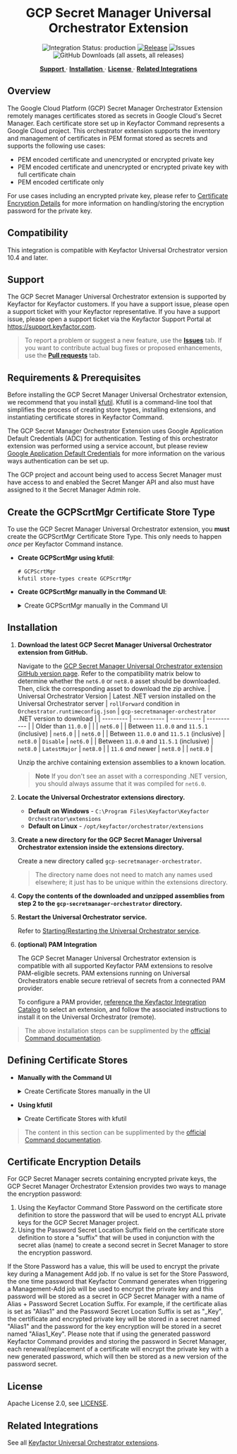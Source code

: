 <h1 align="center" style="border-bottom: none">
    GCP Secret Manager Universal Orchestrator Extension
</h1>

<p align="center">
  <!-- Badges -->
<img src="https://img.shields.io/badge/integration_status-production-3D1973?style=flat-square" alt="Integration Status: production" />
<a href="https://github.com/Keyfactor/gcp-secretmanager-orchestrator/releases"><img src="https://img.shields.io/github/v/release/Keyfactor/gcp-secretmanager-orchestrator?style=flat-square" alt="Release" /></a>
<img src="https://img.shields.io/github/issues/Keyfactor/gcp-secretmanager-orchestrator?style=flat-square" alt="Issues" />
<img src="https://img.shields.io/github/downloads/Keyfactor/gcp-secretmanager-orchestrator/total?style=flat-square&label=downloads&color=28B905" alt="GitHub Downloads (all assets, all releases)" />
</p>

<p align="center">
  <!-- TOC -->
  <a href="#support">
    <b>Support</b>
  </a>
  ·
  <a href="#installation">
    <b>Installation</b>
  </a>
  ·
  <a href="#license">
    <b>License</b>
  </a>
  ·
  <a href="https://github.com/orgs/Keyfactor/repositories?q=orchestrator">
    <b>Related Integrations</b>
  </a>
</p>

## Overview

The Google Cloud Platform (GCP) Secret Manager Orchestrator Extension remotely manages certificates stored as secrets in Google Cloud's Secret Manager.  Each certificate store set up in Keyfactor Command represents a Google Cloud project.  This orchestrator extension supports the inventory and management of certificates in PEM format stored as secrets and supports the following use cases:

* PEM encoded certificate and unencrypted or encrypted private key
* PEM encoded certificate and unencrypted or encrypted private key with full certificate chain
* PEM encoded certificate only

For use cases including an encrypted private key, please refer to [Certificate Encryption Details](#certificate-encryption-details) for more information on handling/storing the encryption password for the private key.



## Compatibility

This integration is compatible with Keyfactor Universal Orchestrator version 10.4 and later.

## Support
The GCP Secret Manager Universal Orchestrator extension is supported by Keyfactor for Keyfactor customers. If you have a support issue, please open a support ticket with your Keyfactor representative. If you have a support issue, please open a support ticket via the Keyfactor Support Portal at https://support.keyfactor.com. 
 
> To report a problem or suggest a new feature, use the **[Issues](../../issues)** tab. If you want to contribute actual bug fixes or proposed enhancements, use the **[Pull requests](../../pulls)** tab.

## Requirements & Prerequisites

Before installing the GCP Secret Manager Universal Orchestrator extension, we recommend that you install [kfutil](https://github.com/Keyfactor/kfutil). Kfutil is a command-line tool that simplifies the process of creating store types, installing extensions, and instantiating certificate stores in Keyfactor Command.


The GCP Secret Manager Orchestrator Extension uses Google Application Default Credentials (ADC) for authentication.  Testing of this orchestrator extension was performed using a service account, but please review [Google Application Default Credentials](https://cloud.google.com/docs/authentication/application-default-credentials) for more information on the various ways authentication can be set up.

The GCP project and account being used to access Secret Manager must have access to and enabled the Secret Manger API and also must have assigned to it the Secret Manager Admin role.


## Create the GCPScrtMgr Certificate Store Type

To use the GCP Secret Manager Universal Orchestrator extension, you **must** create the GCPScrtMgr Certificate Store Type. This only needs to happen _once_ per Keyfactor Command instance.



* **Create GCPScrtMgr using kfutil**:

    ```shell
    # GCPScrtMgr
    kfutil store-types create GCPScrtMgr
    ```

* **Create GCPScrtMgr manually in the Command UI**:
    <details><summary>Create GCPScrtMgr manually in the Command UI</summary>

    Create a store type called `GCPScrtMgr` with the attributes in the tables below:

    #### Basic Tab
    | Attribute | Value | Description |
    | --------- | ----- | ----- |
    | Name | GCPScrtMgr | Display name for the store type (may be customized) |
    | Short Name | GCPScrtMgr | Short display name for the store type |
    | Capability | GCPScrtMgr | Store type name orchestrator will register with. Check the box to allow entry of value |
    | Supports Add | ✅ Checked | Check the box. Indicates that the Store Type supports Management Add |
    | Supports Remove | ✅ Checked | Check the box. Indicates that the Store Type supports Management Remove |
    | Supports Discovery | 🔲 Unchecked |  Indicates that the Store Type supports Discovery |
    | Supports Reenrollment | 🔲 Unchecked |  Indicates that the Store Type supports Reenrollment |
    | Supports Create | 🔲 Unchecked |  Indicates that the Store Type supports store creation |
    | Needs Server | 🔲 Unchecked | Determines if a target server name is required when creating store |
    | Blueprint Allowed | ✅ Checked | Determines if store type may be included in an Orchestrator blueprint |
    | Uses PowerShell | 🔲 Unchecked | Determines if underlying implementation is PowerShell |
    | Requires Store Password | ✅ Checked | Enables users to optionally specify a store password when defining a Certificate Store. |
    | Supports Entry Password | 🔲 Unchecked | Determines if an individual entry within a store can have a password. |

    The Basic tab should look like this:

    ![GCPScrtMgr Basic Tab](docsource/images/GCPScrtMgr-basic-store-type-dialog.png)

    #### Advanced Tab
    | Attribute | Value | Description |
    | --------- | ----- | ----- |
    | Supports Custom Alias | Required | Determines if an individual entry within a store can have a custom Alias. |
    | Private Key Handling | Optional | This determines if Keyfactor can send the private key associated with a certificate to the store. Required because IIS certificates without private keys would be invalid. |
    | PFX Password Style | Default | 'Default' - PFX password is randomly generated, 'Custom' - PFX password may be specified when the enrollment job is created (Requires the Allow Custom Password application setting to be enabled.) |

    The Advanced tab should look like this:

    ![GCPScrtMgr Advanced Tab](docsource/images/GCPScrtMgr-advanced-store-type-dialog.png)

    #### Custom Fields Tab
    Custom fields operate at the certificate store level and are used to control how the orchestrator connects to the remote target server containing the certificate store to be managed. The following custom fields should be added to the store type:

    | Name | Display Name | Description | Type | Default Value/Options | Required |
    | ---- | ------------ | ---- | --------------------- | -------- | ----------- |
    | PasswordSecretSuffix | Password Secret Location Suffix | If storing a certificate with an encrypted private key, this is the suffix to add to the certificate (secret) alias name where the encrypted private key password will be stored.  Please see [Certificate Encryption Details](#certificate-encryption-details) for more information | String |  | 🔲 Unchecked |
    | IncludeChain | Include Chain | Determines whether to include the certificate chain when adding a certificate as a secret. | bool | True | 🔲 Unchecked |

    The Custom Fields tab should look like this:

    ![GCPScrtMgr Custom Fields Tab](docsource/images/GCPScrtMgr-custom-fields-store-type-dialog.png)



    </details>

## Installation

1. **Download the latest GCP Secret Manager Universal Orchestrator extension from GitHub.** 

    Navigate to the [GCP Secret Manager Universal Orchestrator extension GitHub version page](https://github.com/Keyfactor/gcp-secretmanager-orchestrator/releases/latest). Refer to the compatibility matrix below to determine whether the `net6.0` or `net8.0` asset should be downloaded. Then, click the corresponding asset to download the zip archive.
    | Universal Orchestrator Version | Latest .NET version installed on the Universal Orchestrator server | `rollForward` condition in `Orchestrator.runtimeconfig.json` | `gcp-secretmanager-orchestrator` .NET version to download |
    | --------- | ----------- | ----------- | ----------- |
    | Older than `11.0.0` | | | `net6.0` |
    | Between `11.0.0` and `11.5.1` (inclusive) | `net6.0` | | `net6.0` | 
    | Between `11.0.0` and `11.5.1` (inclusive) | `net8.0` | `Disable` | `net6.0` | 
    | Between `11.0.0` and `11.5.1` (inclusive) | `net8.0` | `LatestMajor` | `net8.0` | 
    | `11.6` _and_ newer | `net8.0` | | `net8.0` |

    Unzip the archive containing extension assemblies to a known location.

    > **Note** If you don't see an asset with a corresponding .NET version, you should always assume that it was compiled for `net6.0`.

2. **Locate the Universal Orchestrator extensions directory.**

    * **Default on Windows** - `C:\Program Files\Keyfactor\Keyfactor Orchestrator\extensions`
    * **Default on Linux** - `/opt/keyfactor/orchestrator/extensions`
    
3. **Create a new directory for the GCP Secret Manager Universal Orchestrator extension inside the extensions directory.**
        
    Create a new directory called `gcp-secretmanager-orchestrator`.
    > The directory name does not need to match any names used elsewhere; it just has to be unique within the extensions directory.

4. **Copy the contents of the downloaded and unzipped assemblies from __step 2__ to the `gcp-secretmanager-orchestrator` directory.**

5. **Restart the Universal Orchestrator service.**

    Refer to [Starting/Restarting the Universal Orchestrator service](https://software.keyfactor.com/Core-OnPrem/Current/Content/InstallingAgents/NetCoreOrchestrator/StarttheService.htm).


6. **(optional) PAM Integration** 

    The GCP Secret Manager Universal Orchestrator extension is compatible with all supported Keyfactor PAM extensions to resolve PAM-eligible secrets. PAM extensions running on Universal Orchestrators enable secure retrieval of secrets from a connected PAM provider.

    To configure a PAM provider, [reference the Keyfactor Integration Catalog](https://keyfactor.github.io/integrations-catalog/content/pam) to select an extension, and follow the associated instructions to install it on the Universal Orchestrator (remote).


> The above installation steps can be supplimented by the [official Command documentation](https://software.keyfactor.com/Core-OnPrem/Current/Content/InstallingAgents/NetCoreOrchestrator/CustomExtensions.htm?Highlight=extensions).



## Defining Certificate Stores



* **Manually with the Command UI**

    <details><summary>Create Certificate Stores manually in the UI</summary>

    1. **Navigate to the _Certificate Stores_ page in Keyfactor Command.**

        Log into Keyfactor Command, toggle the _Locations_ dropdown, and click _Certificate Stores_.

    2. **Add a Certificate Store.**

        Click the Add button to add a new Certificate Store. Use the table below to populate the **Attributes** in the **Add** form.
        | Attribute | Description |
        | --------- | ----------- |
        | Category | Select "GCPScrtMgr" or the customized certificate store name from the previous step. |
        | Container | Optional container to associate certificate store with. |
        | Client Machine | Not used |
        | Store Path | The Project ID of the Google Secret Manager being managed. |
        | Orchestrator | Select an approved orchestrator capable of managing `GCPScrtMgr` certificates. Specifically, one with the `GCPScrtMgr` capability. |
        | PasswordSecretSuffix | If storing a certificate with an encrypted private key, this is the suffix to add to the certificate (secret) alias name where the encrypted private key password will be stored.  Please see [Certificate Encryption Details](#certificate-encryption-details) for more information |
        | IncludeChain | Determines whether to include the certificate chain when adding a certificate as a secret. |
        | Store Password | Password used to encrypt the private key of ALL certificate secrets.  Please see [Certificate Encryption Details](#certificate-encryption-details) for more information |

        

        <details><summary>Attributes eligible for retrieval by a PAM Provider on the Universal Orchestrator</summary>

        If a PAM provider was installed _on the Universal Orchestrator_ in the [Installation](#Installation) section, the following parameters can be configured for retrieval _on the Universal Orchestrator_.
        | Attribute | Description |
        | --------- | ----------- |
        | Store Password | Password used to encrypt the private key of ALL certificate secrets.  Please see [Certificate Encryption Details](#certificate-encryption-details) for more information |

        Please refer to the **Universal Orchestrator (remote)** usage section ([PAM providers on the Keyfactor Integration Catalog](https://keyfactor.github.io/integrations-catalog/content/pam)) for your selected PAM provider for instructions on how to load attributes orchestrator-side.

        > Any secret can be rendered by a PAM provider _installed on the Keyfactor Command server_. The above parameters are specific to attributes that can be fetched by an installed PAM provider running on the Universal Orchestrator server itself. 
        </details>
        

    </details>

* **Using kfutil**
    
    <details><summary>Create Certificate Stores with kfutil</summary>
    
    1. **Generate a CSV template for the GCPScrtMgr certificate store**

        ```shell
        kfutil stores import generate-template --store-type-name GCPScrtMgr --outpath GCPScrtMgr.csv
        ```
    2. **Populate the generated CSV file**

        Open the CSV file, and reference the table below to populate parameters for each **Attribute**.
        | Attribute | Description |
        | --------- | ----------- |
        | Category | Select "GCPScrtMgr" or the customized certificate store name from the previous step. |
        | Container | Optional container to associate certificate store with. |
        | Client Machine | Not used |
        | Store Path | The Project ID of the Google Secret Manager being managed. |
        | Orchestrator | Select an approved orchestrator capable of managing `GCPScrtMgr` certificates. Specifically, one with the `GCPScrtMgr` capability. |
        | PasswordSecretSuffix | If storing a certificate with an encrypted private key, this is the suffix to add to the certificate (secret) alias name where the encrypted private key password will be stored.  Please see [Certificate Encryption Details](#certificate-encryption-details) for more information |
        | IncludeChain | Determines whether to include the certificate chain when adding a certificate as a secret. |
        | Store Password | Password used to encrypt the private key of ALL certificate secrets.  Please see [Certificate Encryption Details](#certificate-encryption-details) for more information |

        

        <details><summary>Attributes eligible for retrieval by a PAM Provider on the Universal Orchestrator</summary>

        If a PAM provider was installed _on the Universal Orchestrator_ in the [Installation](#Installation) section, the following parameters can be configured for retrieval _on the Universal Orchestrator_.
        | Attribute | Description |
        | --------- | ----------- |
        | Store Password | Password used to encrypt the private key of ALL certificate secrets.  Please see [Certificate Encryption Details](#certificate-encryption-details) for more information |

        > Any secret can be rendered by a PAM provider _installed on the Keyfactor Command server_. The above parameters are specific to attributes that can be fetched by an installed PAM provider running on the Universal Orchestrator server itself. 
        </details>
        

    3. **Import the CSV file to create the certificate stores** 

        ```shell
        kfutil stores import csv --store-type-name GCPScrtMgr --file GCPScrtMgr.csv
        ```
    </details>

> The content in this section can be supplimented by the [official Command documentation](https://software.keyfactor.com/Core-OnPrem/Current/Content/ReferenceGuide/Certificate%20Stores.htm?Highlight=certificate%20store).




## Certificate Encryption Details

For GCP Secret Manager secrets containing encrypted private keys, the GCP Secret Manager Orchestrator Extension provides two ways to manage the encryption password:

1. Using the Keyfactor Command Store Password on the certificate store definition to store the password that will be used to encrypt ALL private keys for the GCP Secret Manager project.
2. Using the Password Secret Location Suffix field on the certificate store definition to store a "suffix" that will be used in conjunction with the secret alias (name) to create a second secret in Secret Manager to store the encryption password.

If the Store Password has a value, this will be used to encrypt the private key during a Management Add job.  If no value is set for the Store Password, the one time password that Keyfactor Command generates when triggering a Management-Add job will be used to encrypt the private key and this password will be stored as a secret in GCP Secret Manager with a name of Alias + Password Secret Location Suffix.  For example, if the certificate alias is set as "Alias1" and the Password Secret Location Suffix is set as "_Key", the certificate and encrypted private key will be stored in a secret named "Alias1" and the password for the key encryption will be stored in a secret named "Alias1_Key".  Please note that if using the generated password Keyfactor Command provides and storing the password in Secret Manager, each renewal/replacement of a certificate will encrypt the private key with a new generated password, which will then be stored as a new version of the password secret.


## License

Apache License 2.0, see [LICENSE](LICENSE).

## Related Integrations

See all [Keyfactor Universal Orchestrator extensions](https://github.com/orgs/Keyfactor/repositories?q=orchestrator).